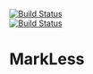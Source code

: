 [![Build Status](https://travis-ci.org/longztian/markless.svg?branch=master)](https://travis-ci.org/longztian/markless)  
[![Build Status](https://saucelabs.com/browser-matrix/longztian.svg)](https://saucelabs.com/beta/builds/39a4d77fb4ff4e6694f9560b7d253eca)

# MarkLess
